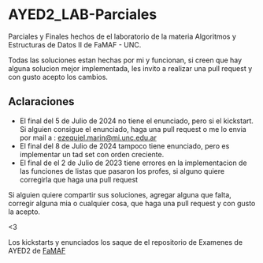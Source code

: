 # AYED2_LAB-Parciales
Parciales y Finales hechos de el laboratorio de la materia Algoritmos y Estructuras de Datos II de FaMAF - UNC.

Todas las soluciones estan hechas por mi y funcionan, si creen que hay alguna solucion mejor implementada, les invito a realizar una pull request y con gusto acepto los cambios.

## Aclaraciones

- El final del 5 de Julio de 2024 no tiene el enunciado, pero si el kickstart. Si alguien consigue el enunciado, haga una pull request o me lo envia por mail a : ezequiel.marin@mi.unc.edu.ar
- El final del 8 de Julio de 2024 tampoco tiene enunciado, pero es implementar un tad set con orden creciente.
- El final de el 2 de Julio de 2023 tiene errores en la implementacion de las funciones de listas que pasaron los profes, si alguno quiere corregirla que haga una pull request

Si alguien quiere compartir sus soluciones, agregar alguna que falta, corregir alguna mia o cualquier cosa, que haga una pull request y con gusto la acepto.

<3

Los kickstarts y enunciados los saque de el repositorio de Examenes de AYED2 de [FaMAF]()

